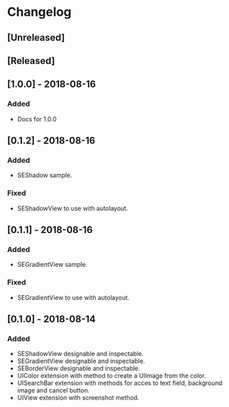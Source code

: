 # Changelog

## [Unreleased]

## [Released]

## [1.0.0] - 2018-08-16

### Added
- Docs for 1.0.0

## [0.1.2] - 2018-08-16

### Added
- SEShadow sample.

### Fixed
- SEShadowView to use with autolayout.

## [0.1.1] - 2018-08-16

### Added
- SEGradientView sample.

### Fixed
- SEGradientView to use with autolayout.

## [0.1.0] - 2018-08-14

### Added
- SEShadowView designable and inspectable.
- SEGradientView designable and inspectable.
- SEBorderView designable and inspectable.
- UIColor extension with method to create a UIImage from the color.
- UISearchBar extension with methods for acces to text field, background image and cancel button.
- UIView extension with screenshot method.
